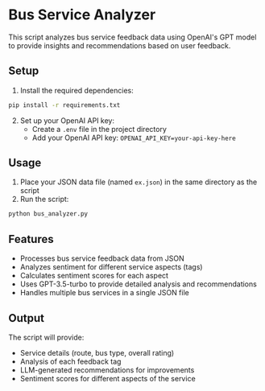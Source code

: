 # Bus Service Analyzer

This script analyzes bus service feedback data using OpenAI's GPT model to provide insights and recommendations based on user feedback.

## Setup

1. Install the required dependencies:
```bash
pip install -r requirements.txt
```

2. Set up your OpenAI API key:
   - Create a `.env` file in the project directory
   - Add your OpenAI API key: `OPENAI_API_KEY=your-api-key-here`

## Usage

1. Place your JSON data file (named `ex.json`) in the same directory as the script
2. Run the script:
```bash
python bus_analyzer.py
```

## Features

- Processes bus service feedback data from JSON
- Analyzes sentiment for different service aspects (tags)
- Calculates sentiment scores for each aspect
- Uses GPT-3.5-turbo to provide detailed analysis and recommendations
- Handles multiple bus services in a single JSON file

## Output

The script will provide:
- Service details (route, bus type, overall rating)
- Analysis of each feedback tag
- LLM-generated recommendations for improvements
- Sentiment scores for different aspects of the service